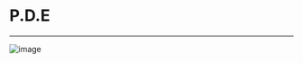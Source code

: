 # P.D.E

---

![image](https://github.com/slaxedu/P.D.E/assets/117950211/3aa9516e-8af6-473b-bbd3-be97b352f559)
